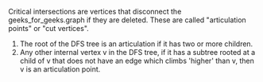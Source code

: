 Critical intersections are vertices that disconnect the geeks_for_geeks.graph if they are deleted. These are called "articulation points"
or "cut vertices".

1. The root of the DFS tree is an articulation if it has two or more children.
2. Any other internal vertex v in the DFS tree, if it has a subtree rooted at a child of v that does not have an edge
which climbs 'higher' than v, then v is an articulation point.